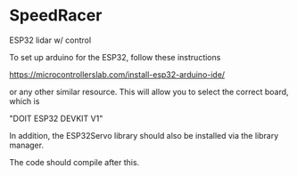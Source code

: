 # SpeedRacer
 ESP32 lidar w/ control

To set up arduino for the ESP32, follow these instructions

https://microcontrollerslab.com/install-esp32-arduino-ide/

or any other similar resource. This will allow you to select the correct board, which is

"DOIT ESP32 DEVKIT V1"

In addition, the ESP32Servo library should also be installed via the library manager.

The code should compile after this.
